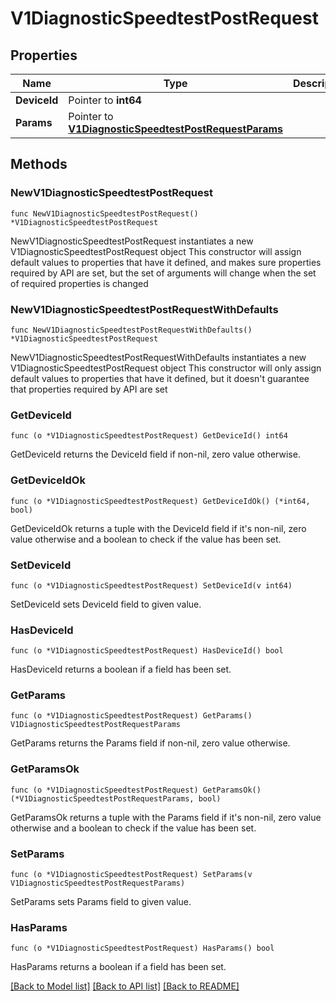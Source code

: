 # V1DiagnosticSpeedtestPostRequest

## Properties

Name | Type | Description | Notes
------------ | ------------- | ------------- | -------------
**DeviceId** | Pointer to **int64** |  | [optional] 
**Params** | Pointer to [**V1DiagnosticSpeedtestPostRequestParams**](V1DiagnosticSpeedtestPostRequestParams.md) |  | [optional] 

## Methods

### NewV1DiagnosticSpeedtestPostRequest

`func NewV1DiagnosticSpeedtestPostRequest() *V1DiagnosticSpeedtestPostRequest`

NewV1DiagnosticSpeedtestPostRequest instantiates a new V1DiagnosticSpeedtestPostRequest object
This constructor will assign default values to properties that have it defined,
and makes sure properties required by API are set, but the set of arguments
will change when the set of required properties is changed

### NewV1DiagnosticSpeedtestPostRequestWithDefaults

`func NewV1DiagnosticSpeedtestPostRequestWithDefaults() *V1DiagnosticSpeedtestPostRequest`

NewV1DiagnosticSpeedtestPostRequestWithDefaults instantiates a new V1DiagnosticSpeedtestPostRequest object
This constructor will only assign default values to properties that have it defined,
but it doesn't guarantee that properties required by API are set

### GetDeviceId

`func (o *V1DiagnosticSpeedtestPostRequest) GetDeviceId() int64`

GetDeviceId returns the DeviceId field if non-nil, zero value otherwise.

### GetDeviceIdOk

`func (o *V1DiagnosticSpeedtestPostRequest) GetDeviceIdOk() (*int64, bool)`

GetDeviceIdOk returns a tuple with the DeviceId field if it's non-nil, zero value otherwise
and a boolean to check if the value has been set.

### SetDeviceId

`func (o *V1DiagnosticSpeedtestPostRequest) SetDeviceId(v int64)`

SetDeviceId sets DeviceId field to given value.

### HasDeviceId

`func (o *V1DiagnosticSpeedtestPostRequest) HasDeviceId() bool`

HasDeviceId returns a boolean if a field has been set.

### GetParams

`func (o *V1DiagnosticSpeedtestPostRequest) GetParams() V1DiagnosticSpeedtestPostRequestParams`

GetParams returns the Params field if non-nil, zero value otherwise.

### GetParamsOk

`func (o *V1DiagnosticSpeedtestPostRequest) GetParamsOk() (*V1DiagnosticSpeedtestPostRequestParams, bool)`

GetParamsOk returns a tuple with the Params field if it's non-nil, zero value otherwise
and a boolean to check if the value has been set.

### SetParams

`func (o *V1DiagnosticSpeedtestPostRequest) SetParams(v V1DiagnosticSpeedtestPostRequestParams)`

SetParams sets Params field to given value.

### HasParams

`func (o *V1DiagnosticSpeedtestPostRequest) HasParams() bool`

HasParams returns a boolean if a field has been set.


[[Back to Model list]](../README.md#documentation-for-models) [[Back to API list]](../README.md#documentation-for-api-endpoints) [[Back to README]](../README.md)


